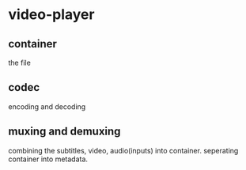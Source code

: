# video-player
## container
the file
## codec
encoding and decoding
## muxing and demuxing
combining the subtitles, video, audio(inputs) into container.
seperating container into metadata.